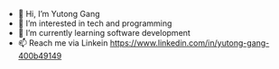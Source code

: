 - 👋 Hi, I’m Yutong Gang
- 👀 I’m interested in tech and programming
- 🌱 I’m currently learning software development
- 📫 Reach me via Linkein https://www.linkedin.com/in/yutong-gang-400b49149

<!---
gyt1112017/gyt1112017 is a ✨ special ✨ repository because its `README.md` (this file) appears on your GitHub profile.
You can click the Preview link to take a look at your changes.
--->
